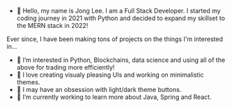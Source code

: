 - 👋 Hello, my name is Jong Lee. I am a Full Stack Developer. I started my coding journey in 2021 with Python and decided to expand my skillset to the MERN stack in 2022!

Ever since, I have been making tons of projects on the things I'm interested in...
- 👀 I’m interested in Python, Blockchains, data science and using all of the above for trading more efficiently!
- 👀 I love creating visualy pleasing UIs and working on minimalistic themes.
- 🌱 I may have an obsession with light/dark theme buttons.
- 🌱 I’m currently working to learn more about Java, Spring and React.

<!---
Jojo970/Jojo970 is a ✨ special ✨ repository because its `README.md` (this file) appears on your GitHub profile.
You can click the Preview link to take a look at your changes.
--->
